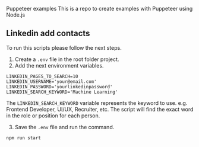  Puppeteer examples
This is a repo to create examples with Puppeteer using Node.js


## Linkedin add contacts

To run this scripts please follow the next steps.

1. Create a `.env` file in the root folder project.
2. Add the next environment variables.
```
LINKEDIN_PAGES_TO_SEARCH=10
LINKEDIN_USERNAME='your@email.com'
LINKEDIN_PASSWORD='yourlinkedinpassword'
LINKEDIN_SEARCH_KEYWORD='Machine Learning'
```

The `LINKEDIN_SEARCH_KEYWORD` variable represents the keyword to use. e.g. Frontend Developer, UI/UX, Recruiter, etc. The script will find the exact word in the role or position for each person. 


3. Save the `.env` file and run the command.
```
npm run start
```